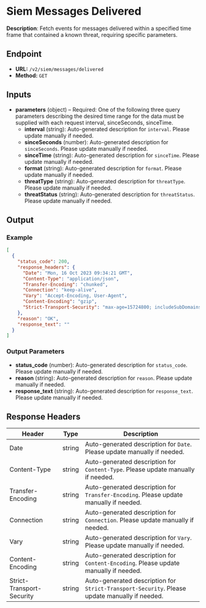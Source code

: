 # Siem Messages Delivered

**Description**: Fetch events for messages delivered within a specified time frame that contained a known threat, requiring specific parameters.

## Endpoint

- **URL:** `/v2/siem/messages/delivered`
- **Method:** `GET`
## Inputs

- **parameters** (object) – Required: One of the following three query parameters describing the desired time range for the data must be supplied with each request interval, sinceSeconds, sinceTime.
  - **interval** (string): Auto-generated description for `interval`. Please update manually if needed.
  - **sinceSeconds** (number): Auto-generated description for `sinceSeconds`. Please update manually if needed.
  - **sinceTime** (string): Auto-generated description for `sinceTime`. Please update manually if needed.
  - **format** (string): Auto-generated description for `format`. Please update manually if needed.
  - **threatType** (string): Auto-generated description for `threatType`. Please update manually if needed.
  - **threatStatus** (string): Auto-generated description for `threatStatus`. Please update manually if needed.
## Output

### Example

```json
[
  {
    "status_code": 200,
    "response_headers": {
      "Date": "Mon, 16 Oct 2023 09:34:21 GMT",
      "Content-Type": "application/json",
      "Transfer-Encoding": "chunked",
      "Connection": "keep-alive",
      "Vary": "Accept-Encoding, User-Agent",
      "Content-Encoding": "gzip",
      "Strict-Transport-Security": "max-age=15724800; includeSubDomains"
    },
    "reason": "OK",
    "response_text": ""
  }
]
```
### Output Parameters

- **status_code** (number): Auto-generated description for `status_code`. Please update manually if needed.
- **reason** (string): Auto-generated description for `reason`. Please update manually if needed.
- **response_text** (string): Auto-generated description for `response_text`. Please update manually if needed.
## Response Headers

| Header | Type | Description |
|--------|------|-------------|
| Date | string | Auto-generated description for `Date`. Please update manually if needed. |
| Content-Type | string | Auto-generated description for `Content-Type`. Please update manually if needed. |
| Transfer-Encoding | string | Auto-generated description for `Transfer-Encoding`. Please update manually if needed. |
| Connection | string | Auto-generated description for `Connection`. Please update manually if needed. |
| Vary | string | Auto-generated description for `Vary`. Please update manually if needed. |
| Content-Encoding | string | Auto-generated description for `Content-Encoding`. Please update manually if needed. |
| Strict-Transport-Security | string | Auto-generated description for `Strict-Transport-Security`. Please update manually if needed. |